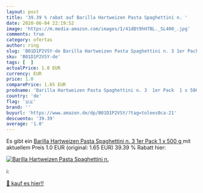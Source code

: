 ```yaml
---
layout: post
title: '39.39 % rabat auf Barilla Hartweizen Pasta Spaghettini n. '
date: 2020-06-04 22:19:52
image: 'https://m.media-amazon.com/images/I/41dBt9hH7BL._SL400_.jpg'
comments: true
category: ofertas
author: ring
slug: 'B01D1P2VSY-de Barilla Hartweizen Pasta Spaghettini n. 3 1er Pack 1 x 500 g'
sku: 'B01D1P2VSY-de'
tags: [  ]
actualPrice: 1.0 EUR
currency: EUR
price: 1.0
comparePrice: 1.65 EUR
prodname: 'Barilla Hartweizen Pasta Spaghettini n. 3  1er Pack  1 x 500 g '
country: 'de'
flag: '🇩🇪'
brand: ''
buyurl: 'https://www.amazon.de/dp/B01D1P2VSY/?tag=tolees0ca-21'
descuento: '39.39'
average: '1.0'
---
```


Es gibt ein [Barilla Hartweizen Pasta Spaghettini n. 3  1er Pack  1 x 500 g ](https://www.amazon.de/dp/B01D1P2VSY/?tag=tolees0ca-21) mit aktuellem Preis 1.0 EUR (original: 1.65 EUR) 39.39 % Rabatt hier:

[![Barilla Hartweizen Pasta Spaghettini n. ](https://m.media-amazon.com/images/I/41dBt9hH7BL._SL400_.jpg)](https://www.amazon.de/dp/B01D1P2VSY/?tag=tolees0ca-21)

ℹ️:


[🛒 kauf es hier!!](https://www.amazon.de/dp/B01D1P2VSY/?tag=tolees0ca-21)
